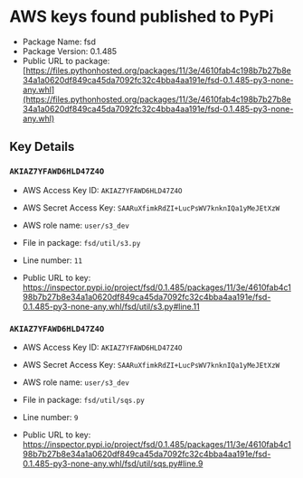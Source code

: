 # AWS keys found published to PyPi

* Package Name: fsd
* Package Version: 0.1.485
* Public URL to package: [https://files.pythonhosted.org/packages/11/3e/4610fab4c198b7b27b8e34a1a0620df849ca45da7092fc32c4bba4aa191e/fsd-0.1.485-py3-none-any.whl](https://files.pythonhosted.org/packages/11/3e/4610fab4c198b7b27b8e34a1a0620df849ca45da7092fc32c4bba4aa191e/fsd-0.1.485-py3-none-any.whl)

## Key Details

### `AKIAZ7YFAWD6HLD47Z4O`

* AWS Access Key ID: `AKIAZ7YFAWD6HLD47Z4O`
* AWS Secret Access Key: `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` 
* AWS role name: `user/s3_dev`
* File in package: `fsd/util/s3.py`
* Line number: `11`

* Public URL to key: https://inspector.pypi.io/project/fsd/0.1.485/packages/11/3e/4610fab4c198b7b27b8e34a1a0620df849ca45da7092fc32c4bba4aa191e/fsd-0.1.485-py3-none-any.whl/fsd/util/s3.py#line.11



### `AKIAZ7YFAWD6HLD47Z4O`

* AWS Access Key ID: `AKIAZ7YFAWD6HLD47Z4O`
* AWS Secret Access Key: `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` 
* AWS role name: `user/s3_dev`
* File in package: `fsd/util/sqs.py`
* Line number: `9`

* Public URL to key: https://inspector.pypi.io/project/fsd/0.1.485/packages/11/3e/4610fab4c198b7b27b8e34a1a0620df849ca45da7092fc32c4bba4aa191e/fsd-0.1.485-py3-none-any.whl/fsd/util/sqs.py#line.9


